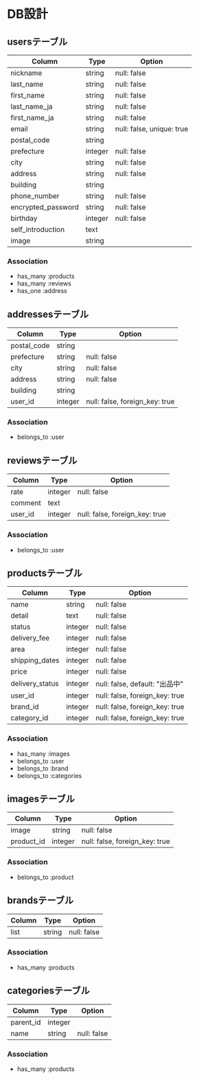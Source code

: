 # DB設計

## usersテーブル
|Column|Type|Option|
|------|----|------|
|nickname|string|null: false|
|last_name|string|null: false|
|first_name|string|null: false|
|last_name_ja|string|null: false|
|first_name_ja|string|null: false|
|email|string|null: false, unique: true|
|postal_code|string||
|prefecture|integer|null: false|
|city|string|null: false|
|address|string|null: false|
|building|string||
|phone_number|string|null: false|
|encrypted_password|string|null: false|
|birthday|integer|null: false|
|self_introduction|text||
|image|string||

### Association
- has_many :products
- has_many :reviews
- has_one :address


## addressesテーブル
|Column|Type|Option|
|------|----|------|
|postal_code|string||
|prefecture|string|null: false|
|city|string|null: false|
|address|string|null: false|
|building|string||
|user_id|integer|null: false, foreign_key: true|

### Association
- belongs_to :user


## reviewsテーブル
|Column|Type|Option|
|------|----|------|
|rate|integer|null: false|
|comment|text||
|user_id|integer|null: false, foreign_key: true|

### Association
- belongs_to :user


## productsテーブル
|Column|Type|Option|
|------|----|------|
|name|string|null: false|
|detail|text|null: false|
|status|integer|null: false|
|delivery_fee|integer|null: false|
|area|integer|null: false|
|shipping_dates|integer|null: false|
|price|integer|null: false|
|delivery_status|integer|null: false, default: "出品中"|
|user_id|integer|null: false, foreign_key: true|
|brand_id|integer|null: false, foreign_key: true|
|category_id|integer|null: false, foreign_key: true|

### Association
- has_many :images
- belongs_to :user
- belongs_to :brand
- belongs_to :categories


## imagesテーブル
|Column|Type|Option|
|------|----|------|
|image|string|null: false|
|product_id|integer|null: false, foreign_key: true|

### Association
- belongs_to :product


## brandsテーブル
|Column|Type|Option|
|------|----|------|
|list|string|null: false|

### Association
- has_many :products


## categoriesテーブル
|Column|Type|Option|
|------|----|------|
|parent_id|integer||
|name|string|null: false|

### Association
- has_many :products
